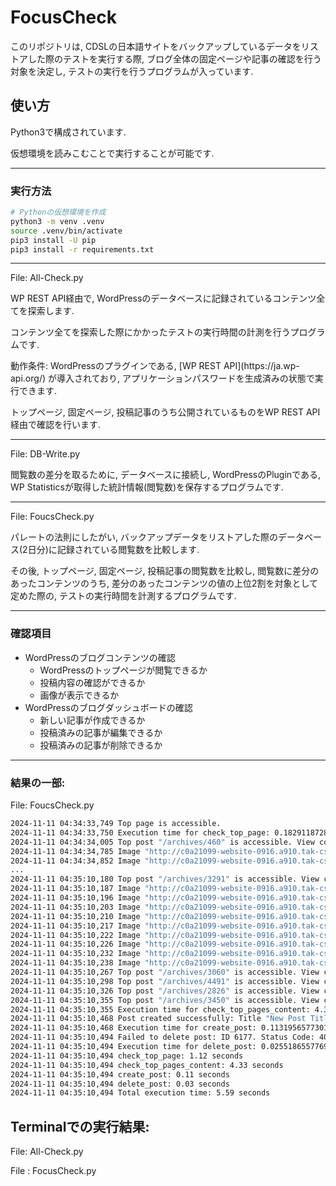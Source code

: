 # FocusCheck
<p>このリポジトリは, CDSLの日本語サイトをバックアップしているデータをリストアした際のテストを実行する際, ブログ全体の固定ページや記事の確認を行う対象を決定し, テストの実行を行うプログラムが入っています.</p>

## 使い方


<p>Python3で構成されています.</p>
<p>仮想環境を読みこむことで実行することが可能です.</p>

---

### 実行方法

```bash
# Pythonの仮想環境を作成
python3 -m venv .venv
source .venv/bin/activate
pip3 install -U pip
pip3 install -r requirements.txt
```

---

<p>File: All-Check.py</p>
<p>WP REST API経由で, WordPressのデータベースに記録されているコンテンツ全てを探索します.</p>
<p>コンテンツ全てを探索した際にかかったテストの実行時間の計測を行うプログラムです.</p>

<p>動作条件: WordPressのプラグインである, [WP REST API](https://ja.wp-api.org/) が導入されており, アプリケーションパスワードを生成済みの状態で実行できます.</p>

<p>トップページ, 固定ページ, 投稿記事のうち公開されているものをWP REST API経由で確認を行います. </p>

---

<p>File: DB-Write.py</p>
<p>閲覧数の差分を取るために, データベースに接続し, WordPressのPluginである, WP Statisticsが取得した統計情報(閲覧数)を保存するプログラムです.</p>

---

<p>File: FoucsCheck.py</p>
<p>パレートの法則にしたがい, バックアップデータをリストアした際のデータベース(2日分)に記録されている閲覧数を比較します.</p>
<p>その後, トップページ, 固定ページ, 投稿記事の閲覧数を比較し, 閲覧数に差分のあったコンテンツのうち, 差分のあったコンテンツの値の上位2割を対象として定めた際の, テストの実行時間を計測するプログラムです.</p>

---

### 確認項目
- WordPressのブログコンテンツの確認
    - WordPressのトップページが閲覧できるか
    - 投稿内容の確認ができるか
    - 画像が表示できるか
- WordPressのブログダッシュボードの確認
    - 新しい記事が作成できるか
    - 投稿済みの記事が編集できるか
    - 投稿済みの記事が削除できるか

---

### 結果の一部:
File: FoucsCheck.py

```bash
2024-11-11 04:34:33,749 Top page is accessible.
2024-11-11 04:34:33,750 Execution time for check_top_page: 0.18291187286376953 seconds
2024-11-11 04:34:34,005 Top post "/archives/460" is accessible. View count difference: 451
2024-11-11 04:34:34,785 Image "http://c0a21099-website-0916.a910.tak-cslab.org/wp-content/uploads/2020/07/bft1-2.png" is accessible.
2024-11-11 04:34:34,852 Image "http://c0a21099-website-0916.a910.tak-cslab.org/wp-content/uploads/2020/07/bft2.png" is accessible.
...
2024-11-11 04:35:10,180 Top post "/archives/3291" is accessible. View count difference: 7
2024-11-11 04:35:10,187 Image "http://c0a21099-website-0916.a910.tak-cslab.org/wp-content/uploads/2023/02/IMG_20230209_171019-2-scaled.jpg" is accessible.
2024-11-11 04:35:10,196 Image "http://c0a21099-website-0916.a910.tak-cslab.org/wp-content/uploads/2023/02/IMG_8998-scaled.jpg" is accessible.
2024-11-11 04:35:10,203 Image "http://c0a21099-website-0916.a910.tak-cslab.org/wp-content/uploads/2023/02/IMG_8993-scaled.jpg" is accessible.
2024-11-11 04:35:10,210 Image "http://c0a21099-website-0916.a910.tak-cslab.org/wp-content/uploads/2023/02/IMG_20230209_134927-1-scaled.jpg" is accessible.
2024-11-11 04:35:10,217 Image "http://c0a21099-website-0916.a910.tak-cslab.org/wp-content/uploads/2023/02/IMG_8992-scaled.jpg" is accessible.
2024-11-11 04:35:10,222 Image "http://c0a21099-website-0916.a910.tak-cslab.org/wp-content/uploads/2023/02/IMG_8994-scaled.jpg" is accessible.
2024-11-11 04:35:10,226 Image "http://c0a21099-website-0916.a910.tak-cslab.org/wp-content/uploads/2023/02/IMG_8990-1-scaled.jpg" is accessible.
2024-11-11 04:35:10,232 Image "http://c0a21099-website-0916.a910.tak-cslab.org/wp-content/uploads/2023/02/IMG_20230209_164637-scaled.jpg" is accessible.
2024-11-11 04:35:10,238 Image "http://c0a21099-website-0916.a910.tak-cslab.org/wp-content/uploads/2023/02/IMG_20230209_130803-scaled.jpg" is accessible.
2024-11-11 04:35:10,267 Top post "/archives/3060" is accessible. View count difference: 7
2024-11-11 04:35:10,298 Top post "/archives/4491" is accessible. View count difference: 7
2024-11-11 04:35:10,326 Top post "/archives/2826" is accessible. View count difference: 7
2024-11-11 04:35:10,355 Top post "/archives/3450" is accessible. View count difference: 7
2024-11-11 04:35:10,355 Execution time for check_top_pages_content: 4.331315994262695 seconds
2024-11-11 04:35:10,468 Post created successfully: Title "New Post Title"
2024-11-11 04:35:10,468 Execution time for create_post: 0.11319565773010254 seconds
2024-11-11 04:35:10,494 Failed to delete post: ID 6177. Status Code: 404
2024-11-11 04:35:10,494 Execution time for delete_post: 0.02551865577697754 seconds
2024-11-11 04:35:10,494 check_top_page: 1.12 seconds
2024-11-11 04:35:10,494 check_top_pages_content: 4.33 seconds
2024-11-11 04:35:10,494 create_post: 0.11 seconds
2024-11-11 04:35:10,494 delete_post: 0.03 seconds
2024-11-11 04:35:10,494 Total execution time: 5.59 seconds
```

## Terminalでの実行結果:
<p>File: All-Check.py</p>



<p>File : FocusCheck.py</p>



